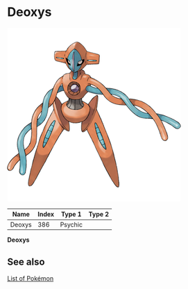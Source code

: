 # Deoxys


![Deoxys](images/386.png)

| **Name** | **Index** | **Type 1** | **Type 2** |
|----|----|----|----|
| Deoxys | 386 | Psychic  |  |

**Deoxys** 

## See also

[List of Pokémon](../pokemon.md)
